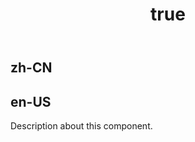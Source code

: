﻿---
order: 0
title:
  zh-CN: 瀑布图
  en-US: Waterfall
---

## zh-CN

## en-US

Description about this component.
